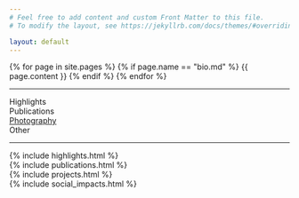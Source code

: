```yaml
---
# Feel free to add content and custom Front Matter to this file.
# To modify the layout, see https://jekyllrb.com/docs/themes/#overriding-theme-defaults

layout: default
---
```

<div class="col-10 col-lg-8">
    <div class="row justify-content-center my-2">
        <div class="col-12 bio">
            {% for page in site.pages %}
                {% if page.name == "bio.md" %}
                    {{ page.content }}
                {% endif %}
            {% endfor %}
        </div>
    </div>
    <hr class="section-sep" />
    <div class="row justify-content-center links text-center my-0">
        <div class="col-auto">
            <a data-target="highlights" class="content-button">Highlights</a>
        </div>
        <div class="col-auto">
            <a data-target="publications" class="content-button">Publications</a>
        </div>
        <div class="col-auto">
            <a href="{{ '/photography/' | relative_url }}">Photography</a>
        </div>
        <div class="col-auto">
            <a data-target="social" class="content-button">Other</a>
        </div>
    </div>
    <hr class="section-sep" />
    <div class="row justify-content-center">
        <div class="col-12">
            <div id="highlights-container" class="content-section d-none"> {% include highlights.html %} </div>
            <div id="publications-container" class="content-section d-none"> {% include publications.html %} </div>
            <div id="projects-container" class="content-section d-none"> {% include projects.html %} </div>
            <div id="social-container" class="content-section d-none"> {% include social_impacts.html %} </div>
        </div>
    </div>
</div>
